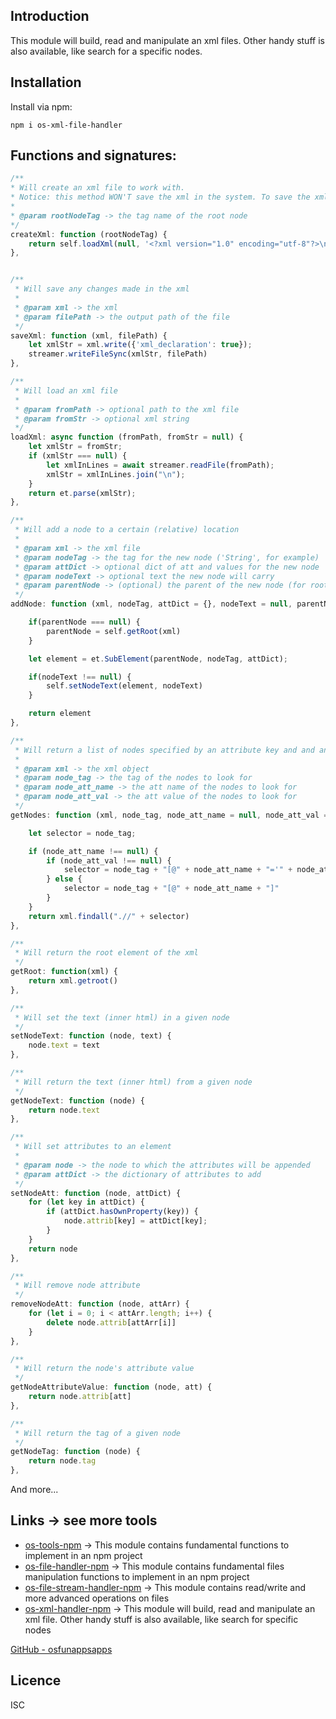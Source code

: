 Introduction
------------

This module will build, read and manipulate an xml files. Other handy stuff is also available, like 
search for a specific nodes.
 

## Installation
Install via npm:
    
    npm i os-xml-file-handler


## Functions and signatures:
```js
/**
* Will create an xml file to work with.
* Notice: this method WON'T save the xml in the system. To save the xml, call saveXml(xml)
*
* @param rootNodeTag -> the tag name of the root node
*/
createXml: function (rootNodeTag) {
    return self.loadXml(null, '<?xml version="1.0" encoding="utf-8"?>\n<' + rootNodeTag + '/>')
},


/**
 * Will save any changes made in the xml
 *
 * @param xml -> the xml
 * @param filePath -> the output path of the file
 */
saveXml: function (xml, filePath) {
    let xmlStr = xml.write({'xml_declaration': true});
    streamer.writeFileSync(xmlStr, filePath)
},

/**
 * Will load an xml file
 *
 * @param fromPath -> optional path to the xml file
 * @param fromStr -> optional xml string
 */
loadXml: async function (fromPath, fromStr = null) {
    let xmlStr = fromStr;
    if (xmlStr === null) {
        let xmlInLines = await streamer.readFile(fromPath);
        xmlStr = xmlInLines.join("\n");
    }
    return et.parse(xmlStr);
},

/**
 * Will add a node to a certain (relative) location
 *
 * @param xml -> the xml file
 * @param nodeTag -> the tag for the new node ('String', for example)
 * @param attDict -> optional dict of att and values for the new node
 * @param nodeText -> optional text the new node will carry
 * @param parentNode -> (optional) the parent of the new node (for root descendent, leave blank)
 */
addNode: function (xml, nodeTag, attDict = {}, nodeText = null, parentNode = null) {

    if(parentNode === null) {
        parentNode = self.getRoot(xml)
    }

    let element = et.SubElement(parentNode, nodeTag, attDict);

    if(nodeText !== null) {
        self.setNodeText(element, nodeText)
    }

    return element
},

/**
 * Will return a list of nodes specified by an attribute key and and an attribute value.
 *
 * @param xml -> the xml object
 * @param node_tag -> the tag of the nodes to look for
 * @param node_att_name -> the att name of the nodes to look for
 * @param node_att_val -> the att value of the nodes to look for
 */
getNodes: function (xml, node_tag, node_att_name = null, node_att_val = null) {

    let selector = node_tag;

    if (node_att_name !== null) {
        if (node_att_val !== null) {
            selector = node_tag + "[@" + node_att_name + "='" + node_att_val + "']"
        } else {
            selector = node_tag + "[@" + node_att_name + "]"
        }
    }
    return xml.findall(".//" + selector)
},

/**
 * Will return the root element of the xml
 */
getRoot: function(xml) {
    return xml.getroot()
},

/**
 * Will set the text (inner html) in a given node
 */
setNodeText: function (node, text) {
    node.text = text
},

/**
 * Will return the text (inner html) from a given node
 */
getNodeText: function (node) {
    return node.text
},

/**
 * Will set attributes to an element
 *
 * @param node -> the node to which the attributes will be appended
 * @param attDict -> the dictionary of attributes to add
 */
setNodeAtt: function (node, attDict) {
    for (let key in attDict) {
        if (attDict.hasOwnProperty(key)) {
            node.attrib[key] = attDict[key];
        }
    }
    return node
},

/**
 * Will remove node attribute
 */
removeNodeAtt: function (node, attArr) {
    for (let i = 0; i < attArr.length; i++) {
        delete node.attrib[attArr[i]]
    }
},

/**
 * Will return the node's attribute value
 */
getNodeAttributeValue: function (node, att) {
    return node.attrib[att]
},

/**
 * Will return the tag of a given node
 */
getNodeTag: function (node) {
    return node.tag
},
```
And more...


## Links -> see more tools
* [os-tools-npm](https://github.com/osfunapps/os-tools-npm) -> This module contains fundamental functions to implement in an npm project
* [os-file-handler-npm](https://github.com/osfunapps/os-file-handler-npm) -> This module contains fundamental files manipulation functions to implement in an npm project
* [os-file-stream-handler-npm](https://github.com/osfunapps/os-file-stream-handler-npm) -> This module contains read/write and more advanced operations on files
* [os-xml-handler-npm](https://github.com/osfunapps/os-xml-handler-npm) -> This module will build, read and manipulate an xml file. Other handy stuff is also available, like search for specific nodes

[GitHub - osfunappsapps](https://github.com/osfunapps)

## Licence
ISC